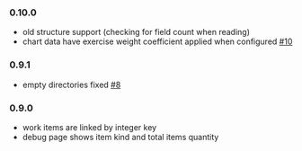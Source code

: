 ### 0.10.0
- old structure support (checking for field count when reading)
- chart data have exercise weight coefficient applied when configured [#10](https://github.com/oleksabor/work-tracker/issues/10)

### 0.9.1
- empty directories fixed [#8](https://github.com/oleksabor/work-tracker/issues/8)

### 0.9.0
- work items are linked by integer key
- debug page shows item kind and total items quantity